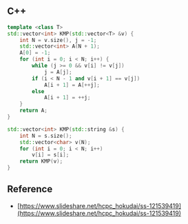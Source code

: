 ## C++
```c++
template <class T>
std::vector<int> KMP(std::vector<T> &v) {
    int N = v.size(), j = -1;
    std::vector<int> A(N + 1);
    A[0] = -1;
    for (int i = 0; i < N; i++) {
        while (j >= 0 && v[i] != v[j])
            j = A[j];
        if (i < N - 1 and v[i + 1] == v[j])
            A[i + 1] = A[++j];
        else
            A[i + 1] = ++j;
    }
    return A;
}

std::vector<int> KMP(std::string &s) {
    int N = s.size();
    std::vector<char> v(N);
    for (int i = 0; i < N; i++)
        v[i] = s[i];
    return KMP(v);
}

```

## Reference

- [https://www.slideshare.net/hcpc_hokudai/ss-121539419](https://www.slideshare.net/hcpc_hokudai/ss-121539419)
